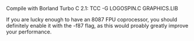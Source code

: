 Compile with Borland Turbo C 2.1:
	TCC -G LOGOSPIN.C GRAPHICS.LIB

If you are lucky enough to have an 8087 FPU coprocessor, you should definitely enable it with the -f87 flag, as this would proably greatly improve your performance.
